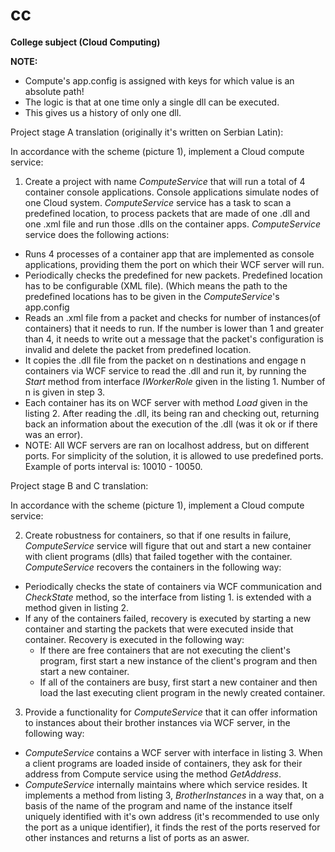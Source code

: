 # cc
**College subject (Cloud Computing)**

**NOTE:**
  - Compute's app.config is assigned with keys for which value is an absolute path!
  - The logic is that at one time only a single dll can be executed.
  - This gives us a history of only one dll.
  
Project stage A translation (originally it's written on Serbian Latin):

In accordance with the scheme (picture 1), implement a Cloud compute service:

1. Create a project with name *ComputeService* that will run a total of 4 container console applications. Console applications
       simulate nodes of one Cloud system. *ComputeService* service has a task to scan a predefined location, to process packets 
       that are made of one .dll and one .xml file and run those .dlls on the container apps. *ComputeService* service does the
       following actions:
- Runs 4 processes of a container app that are implemented as console applications, providing them the port on which
their WCF server will run.
- Periodically checks the predefined for new packets. Predefined location has to be configurable (XML file).
(Which means the path to the predefined locations has to be given in the *ComputeService*'s app.config
- Reads an .xml file from a packet and checks for number of instances(of containers) that it needs to run. If the number
is lower than 1 and greater than 4, it needs to write out a message that the packet's configuration is invalid and 
delete the packet from predefined location.
- It copies the .dll file from the packet on n destinations and engage n containers via WCF service to read the .dll
and run it, by running the *Start* method from interface *IWorkerRole* given in the listing 1. Number of n is given in
step 3.
- Each container has its on WCF server with method *Load* given in the listing 2. After reading the .dll, its being ran 
and checking out, returning back an information about the execution of the .dll (was it ok or if there was an error).
- NOTE: All WCF servers are ran on localhost address, but on different ports. For simplicity of the solution, it is
allowed to use predefined ports. Example of ports interval is: 10010 - 10050.

Project stage B and C translation:

In accordance with the scheme (picture 1), implement a Cloud compute service:

2. Create robustness for containers, so that if one results in failure, *ComputeService* service will figure that out and start a new container with client programs (dlls) that failed together with the container. *ComputeService* recovers the containers in the following way:
- Periodically checks the state of containers via WCF communication and *CheckState* method, so the interface from listing 1. is extended with a method given in listing 2.
- If any of the containers failed, recovery is executed by starting a new container and starting the packets that were executed inside that container. Recovery is executed in the following way:
  - If there are free containers that are not executing the client's program, first start a new instance of the client's program and then start a new container.
  - If all of the containers are busy, first start a new container and then load the last executing client program in the newly created container.
 
3. Provide a functionality for *ComputeService* that it can offer information to instances about their brother instances via WCF server, in the following way:
- *ComputeService* contains a WCF server with interface in listing 3. When a client programs are loaded inside of containers, they ask for their address from Compute service using the method *GetAddress*.
- *ComputeService* internally maintains where which service resides. It implements a method from listing 3, *BrotherInstances* in a way that, on a basis of the name of the program and name of the instance itself uniquely identified with it's own address (it's recommended to use only the port as a unique identifier), it finds the rest of the ports reserved for other instances and returns a list of ports as an aswer. 
